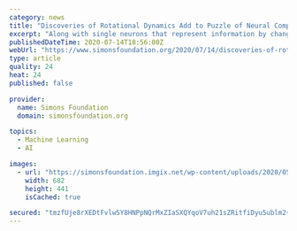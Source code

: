 ```yaml
---
category: news
title: "Discoveries of Rotational Dynamics Add to Puzzle of Neural Computation"
excerpt: "Along with single neurons that represent information by changing their firing rate, neural populations coordinate patterns of output that can flexibly and smoothly command movements. According to this model,"
publishedDateTime: 2020-07-14T18:56:00Z
webUrl: "https://www.simonsfoundation.org/2020/07/14/discoveries-of-rotational-dynamics-add-to-puzzle-of-neural-computation/"
type: article
quality: 24
heat: 24
published: false

provider:
  name: Simons Foundation
  domain: simonsfoundation.org

topics:
  - Machine Learning
  - AI

images:
  - url: "https://simonsfoundation.imgix.net/wp-content/uploads/2020/05/20110217/rubberduck2.jpg?auto=format&#038;q=90"
    width: 682
    height: 441
    isCached: true

secured: "tmzfUje8rXEDtFvlw5Y8HNPpNQrMxZIaSXQYqoV7uh21sZRitfiDyu5ublm2+Q1WJL0Fu2UR+BHuCGE2dddJ3pUcz0y5WxgjYol5Y1DlUrXbbeosxgALZNDZFxZwvioxrG3vVjD8kS7VtbNo37vpWBsyMAdCeTAKXpCo54aoK8DUoJmlhHvRmF2hYc2GMcSGMKIgTG7p0twBwaGdVOlpcXqpJDXQkV/WS5/dWt7FHUTjaaGzo0o09jxClW0BhdUgjXSja4SPPmEb95XyKVRY5K8ZBjhcqQpGB+bCAnspy9mWA+mJGHUrwVpYDoO9QUuix6cSs7PX2uNrBDyqnKZ/Yw==;V2xlmSxKY/GmEMN1P0sv6Q=="
---
```


